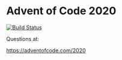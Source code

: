 # Advent of Code 2020

[![Build Status](https://travis-ci.com/kibaffo33/advent_of_code_2020.svg?branch=main)](https://travis-ci.com/kibaffo33/advent_of_code_2020)

Questions at:

https://adventofcode.com/2020
